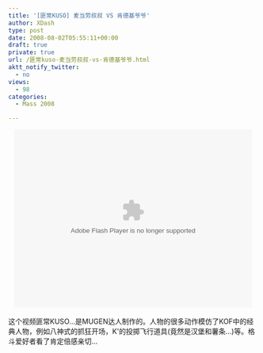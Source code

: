 ```yaml
---
title: '[匪常KUSO] 麦当劳叔叔 VS 肯德基爷爷'
author: XDash
type: post
date: 2008-08-02T05:55:11+00:00
draft: true
private: true
url: /匪常kuso-麦当劳叔叔-vs-肯德基爷爷.html
aktt_notify_twitter:
  - no
views:
  - 98
categories:
  - Mass 2008

---
```

<div style="text-align: center">
  <embed menu="true" loop="true" play="true" type="application/x-shockwave-flash" height="360" width="480" src="http://player.youku.com/player.php/sid/XMzcyNTg1NzY=/v.swf">
  </embed>
</div>

<div>
  &nbsp;
</div>

<div>
  这个视频匪常KUSO&#8230;是MUGEN达人制作的。人物的很多动作模仿了KOF中的经典人物，例如八神式的抓狂开场，K'的投掷飞行道具(竟然是汉堡和薯条&#8230;)等。格斗爱好者看了肯定倍感亲切&#8230;
</div>